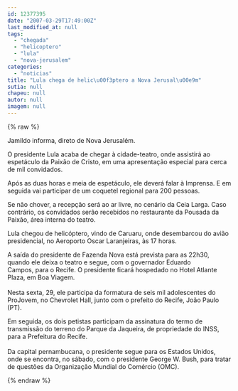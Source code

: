 ```yaml
---
id: 12377395
date: "2007-03-29T17:49:00Z"
last_modified_at: null
tags:
  - "chegada"
  - "helicoptero"
  - "lula"
  - "nova-jerusalem"
categories:
  - "noticias"
title: "Lula chega de helic\u00f3ptero a Nova Jerusal\u00e9m"
sutia: null
chapeu: null
autor: null
imagem: null
---
```

{% raw %}
<p><P>Jamildo informa, direto de Nova Jerusalém.</P></p>
<p><P>O presidente Lula acaba de chegar à cidade-teatro, onde assistirá ao espetáculo da Paixão de Cristo, em uma apresentação especial para cerca de mil convidados.</P></p>
<p><P>Após as duas horas e meia de espetáculo, ele deverá falar à Imprensa. E em seguida vai participar de um coquetel regional para 200 pessoas. </P></p>
<p><P>Se não chover, a recepção será ao ar livre, no cenário da Ceia Larga. Caso contrário, os convidados serão recebidos no restaurante da Pousada da Paixão, área interna do teatro.</P></p>
<p><P>Lula chegou de helicóptero, vindo de Caruaru, onde desembarcou do avião presidencial, no&nbsp;Aeroporto Oscar Laranjeiras,&nbsp;às 17 horas.</P></p>
<p><P>A saída do presidente de Fazenda Nova está prevista para as 22h30, quando ele deixa o teatro e segue, com o governador Eduardo Campos,&nbsp;para o Recife. O presidente&nbsp;ficará hospedado no Hotel Atlante Plaza, em Boa Viagem. <BR><BR>Nesta sexta, 29,&nbsp;ele&nbsp;participa da formatura de seis mil adolescentes do ProJovem, no Chevrolet Hall, junto com o prefeito do Recife, João Paulo (PT). </P></p>
<p><P>Em seguida, os dois petistas participam da assinatura do termo de transmissão do terreno do Parque da Jaqueira, de propriedade do INSS, para a Prefeitura do Recife.<BR><BR>Da capital pernambucana, o presidente segue para os Estados Unidos, onde se encontra, no sábado, com o presidente George W. Bush, para tratar de questões da Organização Mundial do Comércio (OMC).</P> </p>
{% endraw %}